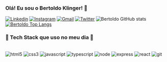 ### Olá! Eu sou o Bertoldo Klinger! 👋
[![Linkedin](https://img.shields.io/badge/LinkedIn-0077B5?style=for-the-badge&logo=linkedin&logoColor=white)](https://www.linkedin.com/in/bertoldoklinger/)
[![Instagram](https://img.shields.io/badge/Instagram-E4405F?style=for-the-badge&logo=instagram&logoColor=white)](https://www.instagram.com/bertoldoklinger/)
[![Gmail](https://img.shields.io/badge/Gmail-D14836?style=for-the-badge&logo=gmail&logoColor=white)](https://is.gd/VST7kl)
[![Twitter](https://img.shields.io/badge/Twitter-1DA1F2?style=for-the-badge&logo=twitter&logoColor=white)](https://twitter.com/bertoldors)
![Bertoldo GitHub stats](https://github-readme-stats.vercel.app/api?username=bertoldoklinger&show_icons=true&theme=tokyonight&count_private=true&locale=pt-br)
[![Bertoldo Top Langs](https://github-readme-stats.vercel.app/api/top-langs/?username=bertoldoklinger&theme=tokyonight&count_private=true&locale=pt-br)](https://github.com/bertoldoklinger/github-readme-stats)

### 🚀 Tech Stack que uso no meu dia 🚀
<div style="display: inline_block"><br/>
    <img align="center" alt="html5" src="https://img.shields.io/badge/HTML5-E34F26?style=for-the-badge&logo=html5&logoColor=white" />
    <img align="center" alt="css3" src="https://img.shields.io/badge/CSS3-1572B6?style=for-the-badge&logo=css3&logoColor=white" />
    <img align="center" alt="javascript" src="https://img.shields.io/badge/JavaScript-F7DF1E?style=for-the-badge&logo=javascript&logoColor=black" />
    <img align="center" alt="typescript" src="https://img.shields.io/badge/TypeScript-007ACC?style=for-the-badge&logo=typescript&logoColor=white" />
    <img align="center" alt="node" src="https://img.shields.io/badge/Node.js-43853D?style=for-the-badge&logo=node.js&logoColor=white" />
    <img align="center" alt="express" src="https://img.shields.io/badge/Express.js-404D59?style=for-the-badge" />
    <img align="center" alt="react" src="https://img.shields.io/badge/React-20232A?style=for-the-badge&logo=react&logoColor=61DAFB" />
    <img align="center" alt="git" src="https://img.shields.io/badge/GIT-E44C30?style=for-the-badge&logo=git&logoColor=white" />
</div>

